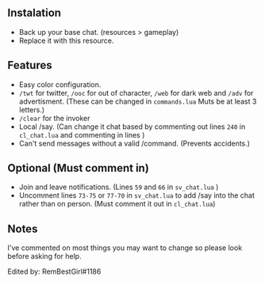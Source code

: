 ## Instalation
- Back up your base chat. (resources > gameplay)
- Replace it with this resource.

## Features  
- Easy color configuration.
- `/twt` for twitter, `/ooc` for out of character, `/web` for dark web and `/adv` for advertisment. (These can be changed in `commands.lua` Muts be at least 3 letters.)
- `/clear` for the invoker
- Local /say. (Can change it chat based by commenting out lines `240` in `cl_chat.lua` and commenting in lines )
- Can't send messages without a valid /command. (Prevents accidents.)

## Optional (Must comment in)
- Join and leave notifications. (Lines `59` and `66` in `sv_chat.lua` )
- Uncomment lines `73-75` or `77-70` in `sv_chat.lua` to add /say into the chat rather than on person. (Must comment it out in `cl_chat.lua`)

## Notes
I've commented on most things you may want to change so please look before asking for help.

Edited by: RemBestGirl#1186